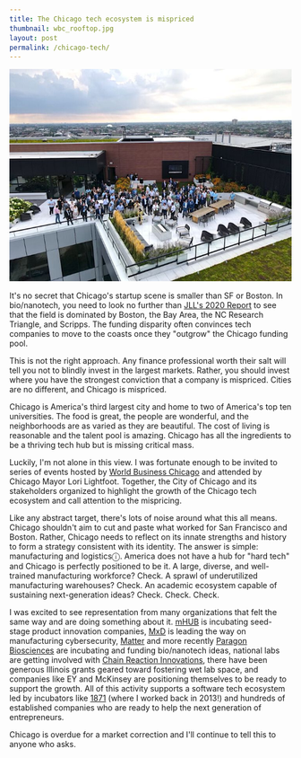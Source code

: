```yaml
---
title: The Chicago tech ecosystem is mispriced
thumbnail: wbc_rooftop.jpg
layout: post
permalink: /chicago-tech/
---
```


![](/assets/2021-08-25-chicago-tech/wbc_rooftop.jpg)

It's no secret that Chicago's startup scene is smaller than SF or Boston. In bio/nanotech, you need to look no further than [JLL's 2020 Report](https://www.us.jll.com/en/trends-and-insights/research/life-sciences-real-estate-outlook) to see that the field is dominated by Boston, the Bay Area, the NC Research Triangle, and Scripps. The funding disparity often convinces tech companies to move to the coasts once they "outgrow" the Chicago funding pool.

This is not the right approach. Any finance professional worth their salt will tell you not to blindly invest in the largest markets. Rather, you should invest where you have the strongest conviction that a company is mispriced. Cities are no different, and Chicago is mispriced.

Chicago is America's third largest city and home to two of America's top ten universities. The food is great, the people are wonderful, and the neighborhoods are as varied as they are beautiful. The cost of living is reasonable and the talent pool is amazing. Chicago has all the ingredients to be a thriving tech hub but is missing critical mass.

Luckily, I'm not alone in this view. I was fortunate enough to be invited to series of events hosted by [World Business Chicago](http://www.worldbusinesschicago.com/) and attended by Chicago Mayor Lori Lightfoot. Together, the City of Chicago and its stakeholders organized to highlight the growth of the Chicago tech ecosystem and call attention to the mispricing.

Like any abstract target, there's lots of noise around what this all means. Chicago shouldn't aim to cut and paste what worked for San Francisco and Boston. Rather, Chicago needs to reflect on its innate strengths and history to form a strategy consistent with its identity. The answer is simple: manufacturing and logistics<span title="Also, shout out to FinTech. The CME is a truly unique capability. Chicago will continue to have an outsized role to play here but will be competing with NYC for talent.">ⓘ</span>. America does not have a hub for "hard tech" and Chicago is perfectly positioned to be it. A large, diverse, and well-trained manufacturing workforce? Check. A sprawl of underutilized manufacturing warehouses? Check. An academic ecosystem capable of sustaining next-generation ideas? Check. Check. Check.

I was excited to see representation from many organizations that felt the same way and are doing something about it. [mHUB](https://mhubchicago.com/) is incubating seed-stage product innovation companies, [MxD](https://www.mxdusa.org/) is leading the way on manufacturing cybersecurity, [Matter](https://matter.health/) and more recently [Paragon Biosciences](https://paragonbiosci.com/) are incubating and funding bio/nanotech ideas, national labs are getting involved with [Chain Reaction Innovations](https://chainreaction.anl.gov/), there have been generous Illinois grants geared toward fostering wet lab space, and companies like EY and McKinsey are positioning themselves to be ready to support the growth. All of this activity supports a software tech ecosystem led by incubators like [1871](https://1871.com/) (where I worked back in 2013!) and hundreds of established companies who are ready to help the next generation of entrepreneurs.

Chicago is overdue for a market correction and I'll continue to tell this to anyone who asks.
